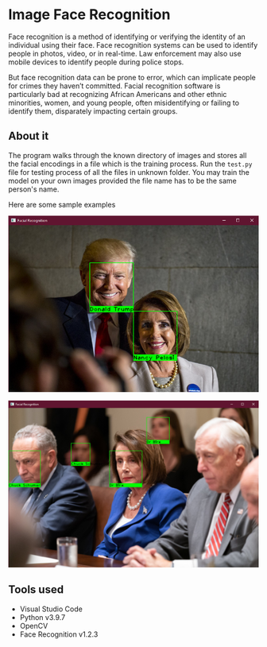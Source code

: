 # Image Face Recognition

Face recognition is a method of identifying or verifying the identity of an individual using their face. Face recognition systems can be used to identify people in photos, video, or in real-time. Law enforcement may also use mobile devices to identify people during police stops. 

But face recognition data can be prone to error, which can implicate people for crimes they haven’t committed. Facial recognition software is particularly bad at recognizing African Americans and other ethnic minorities, women, and young people, often misidentifying or failing to identify them, disparately impacting certain groups.

## About it

The program walks through the known directory of images and stores all the facial encodings in a file which is the training process.
Run the `test.py` file for testing process of all the files in unknown folder.
You may train the model on your own images provided the file name has to be the same person's name.

Here are some sample examples

![](demoImages-master/Facial%20Recognition%20%201.png) 

![](demoImages-master/Facial%20Recognition%202.png) 

## Tools used
- Visual Studio Code
- Python v3.9.7
- OpenCV
- Face Recognition v1.2.3